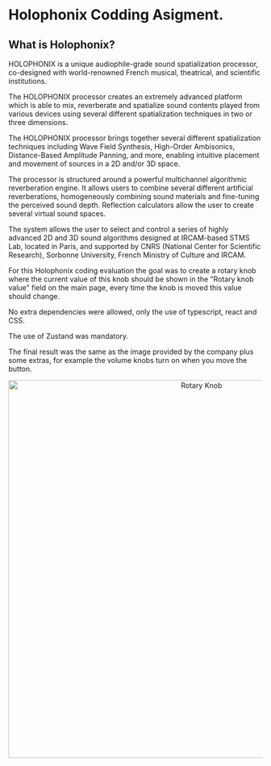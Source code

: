 # Holophonix Codding Asigment.

## What is Holophonix?

HOLOPHONIX is a unique audiophile-grade sound spatialization processor, co-designed with world-renowned French musical, theatrical, and scientific institutions.

The HOLOPHONIX processor creates an extremely advanced platform which is able to mix, reverberate and spatialize sound contents played from various devices using several different spatialization techniques in two or three dimensions.

The HOLOPHONIX processor brings together several different spatialization techniques including Wave Field Synthesis, High-Order Ambisonics, Distance-Based Amplitude Panning, and more, enabling intuitive placement and movement of sources in a 2D and/or 3D space.

The processor is structured around a powerful multichannel algorithmic reverberation engine. It allows users to combine several different artificial reverberations, homogeneously combining sound materials and fine-tuning the perceived sound depth. Reflection calculators allow the user to create several virtual sound spaces.

The system allows the user to select and control a series of highly advanced 2D and 3D sound algorithms designed at IRCAM-based STMS Lab, located in Paris, and supported by CNRS (National Center for Scientific Research), Sorbonne University, French Ministry of Culture and IRCAM.

For this Holophonix coding evaluation the goal was to create a rotary knob where the current value of this knob should be shown in the "Rotary knob value" field on the main page, every time the knob is moved this value should change.

No extra dependencies were allowed, only the use of typescript, react and CSS.

The use of Zustand was mandatory.

The final result was the same as the image provided by the company plus some extras, for example the volume knobs turn on when you move the button.

<p align="center">
<img width="750" alt="Rotary Knob" src="https://user-images.githubusercontent.com/93431645/208463382-31705533-08fb-4e53-bf9d-bd78b2a1b2d9.png">
</p>
